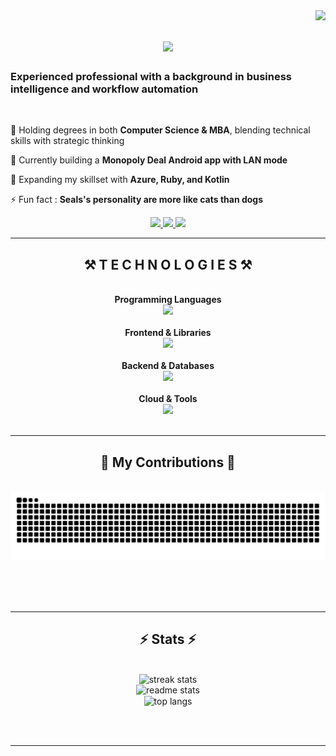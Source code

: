 <img align="right" src="https://visitor-badge.laobi.icu/badge?page_id=snow2650.snow2650" />

<h1 align="center">
    <img src="https://readme-typing-svg.herokuapp.com/?font=Righteous&size=35&center=true&vCenter=true&width=500&height=70&duration=4000&lines=I'm+Esther+👋;A+monster hunter!;" />
</h1>

<h3 align="left"> Experienced professional with a background in business intelligence and workflow automation</h3>

<br/>

<div align="left">
    
 💬 Holding degrees in both **Computer Science & MBA**, blending technical skills with strategic thinking
 
 🔭 Currently building a **Monopoly Deal Android app with LAN mode**
 
 🌱 Expanding my skillset with **Azure, Ruby, and Kotlin**

⚡ Fun fact : **Seals's personality are more like cats than dogs**

 </div>
 
<div align="center"> 
  <a href="mailto:eve.hsueh2606@gmail.com">
    <img src="https://img.shields.io/badge/Gmail-333333?style=for-the-badge&logo=gmail&logoColor=red" />
  </a>
  <a href="https://www.linkedin.com/in/esther-fangwei-hsueh/" target="_blank">
    <img src="https://img.shields.io/badge/LinkedIn-0077B5?style=for-the-badge&logo=linkedin&logoColor=white" />
  </a>
  <a href="https://snow2650.github.io" target="_blank">
     <img src="https://img.shields.io/badge/Portfolio-FF5722?style=for-the-badge&logo=google-chrome&logoColor=white" target="_blank" /> <!-- sqlite, safari, google-chrome are other good icon options -->
  </a>
</div>

 <hr/>
 
<h2 align="center">⚒️ T E C H N O L O G I E S ⚒️</h2>
<br/>


<div align="center">
    <b>Programming Languages</b><br/>
    <img src="https://skillicons.dev/icons?i=java,python,javascript,typescript,r,c" /><br/><br/>
    <b>Frontend & Libraries</b><br/>
    <img src="https://skillicons.dev/icons?i=react,bootstrap,mui,tailwind,nextjs,html,css" /><br/><br/>
    <b>Backend & Databases</b><br/>
    <img src="https://skillicons.dev/icons?i=nodejs,express,flask,firebase,mongodb,mysql" /><br/><br/>
    <b>Cloud & Tools</b><br/>
    <img src="https://skillicons.dev/icons?i=azure,git,docker,vscode,postman" /><br/>
</div>

<br/>
<hr/>

<div align="center">
  <h2>🐍 My Contributions 🐍</h2>
  <br>
  <img alt="snake eating my contributions" src="https://raw.githubusercontent.com/snow2650/snow2650/output/github-contribution-grid-snake.svg" />
  
  <br/><br/><br/>
</div>

<hr/>

<h2 align="center">⚡ Stats ⚡</h2>
<br>
<div align=center>
  <img width=390 src="https://streak-stats.demolab.com/?user=snow2650&count_private=true&theme=react&border_radius=10" alt="streak stats"/><br/>
  <img width=390 src="https://github-readme-stats.vercel.app/api?username=snow2650&count_private=true&show_icons=true&theme=react&rank_icon=github&border_radius=10" alt="readme stats" />
  <br/>
  <img width=325 align="center" src="https://github-readme-stats.vercel.app/api/top-langs/?username=snow2650&hide=HTML&langs_count=8&layout=compact&theme=react&border_radius=10&size_weight=0.5&count_weight=0.5&exclude_repo=github-readme-stats" alt="top langs" />
</div>

<br/><br/>

<hr/>

<br/>

<!--
<div align="center">
<a href='https://ko-fi.com/V7V4RAK9C' target='_blank'><img height='64' style='border:0px;height:64px;' src='https://storage.ko-fi.com/cdn/kofi1.png?v=3' border='0' alt='Buy Me a Coffee at ko-fi.com' /></a>
</div>
-->
<br/>

